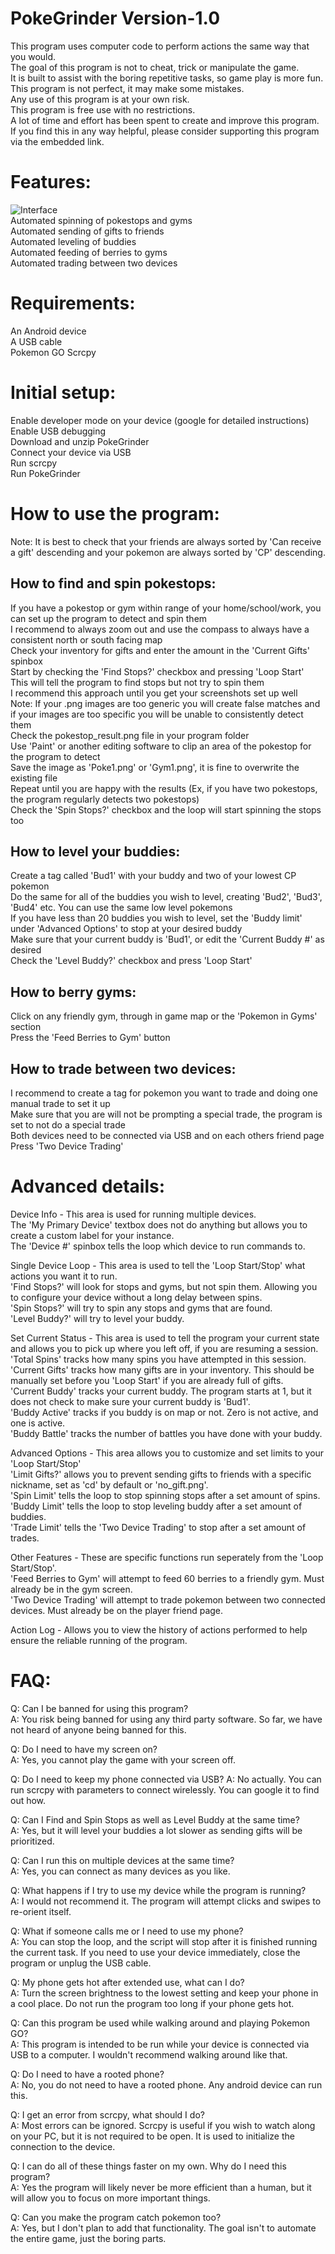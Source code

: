 # PokeGrinder Version-1.0

This program uses computer code to perform actions the same way that you would.\
The goal of this program is not to cheat, trick or manipulate the game.\
It is built to assist with the boring repetitive tasks, so game play is more fun.\
This program is not perfect, it may make some mistakes.\
Any use of this program is at your own risk.\
This program is free use with no restrictions.\
A lot of time and effort has been spent to create and improve this program.\
If you find this in any way helpful, please consider supporting this program via the embedded link.

# Features:
![Interface](https://github.com/PokeGrinderDev/Version-1.0/assets/149118750/348d0b01-ea85-4a7e-b2bf-7ca81d500f0d)\
Automated spinning of pokestops and gyms\
Automated sending of gifts to friends\
Automated leveling of buddies\
Automated feeding of berries to gyms\
Automated trading between two devices

# Requirements:
An Android device\
A USB cable\
Pokemon GO
Scrcpy

# Initial setup:
Enable developer mode on your device (google for detailed instructions)\
Enable USB debugging\
Download and unzip PokeGrinder\
Connect your device via USB\
Run scrcpy\
Run PokeGrinder

# How to use the program:
Note: It is best to check that your friends are always sorted by 'Can receive a gift' descending and your pokemon are always sorted by 'CP' descending.

## How to find and spin pokestops:
If you have a pokestop or gym within range of your home/school/work, you can set up the program to detect and spin them\
I recommend to always zoom out and use the compass to always have a consistent north or south facing map\
Check your inventory for gifts and enter the amount in the 'Current Gifts' spinbox\
Start by checking the 'Find Stops?' checkbox and pressing 'Loop Start'\
This will tell the program to find stops but not try to spin them\
I recommend this approach until you get your screenshots set up well\
Note: If your .png images are too generic you will create false matches and if your images are too specific you will be unable to consistently detect them\
Check the pokestop_result.png file in your program folder\
Use 'Paint' or another editing software to clip an area of the pokestop for the program to detect\
Save the image as 'Poke1.png' or 'Gym1.png', it is fine to overwrite the existing file\
Repeat until you are happy with the results (Ex, if you have two pokestops, the program regularly detects two pokestops)\
Check the 'Spin Stops?' checkbox and the loop will start spinning the stops too

## How to level your buddies:
Create a tag called 'Bud1' with your buddy and two of your lowest CP pokemon\
Do the same for all of the buddies you wish to level, creating 'Bud2', 'Bud3', 'Bud4' etc.  You can use the same low level pokemons\
If you have less than 20 buddies you wish to level, set the 'Buddy limit' under 'Advanced Options' to stop at your desired buddy\
Make sure that your current buddy is 'Bud1', or edit the 'Current Buddy #' as desired\
Check the 'Level Buddy?' checkbox and press 'Loop Start'

## How to berry gyms:
Click on any friendly gym, through in game map or the 'Pokemon in Gyms' section\
Press the 'Feed Berries to Gym' button

## How to trade between two devices:
I recommend to create a tag for pokemon you want to trade and doing one manual trade to set it up\
Make sure that you are will not be prompting a special trade, the program is set to not do a special trade\
Both devices need to be connected via USB and on each others friend page\
Press 'Two Device Trading'

# Advanced details:
Device Info - This area is used for running multiple devices.\
The 'My Primary Device' textbox does not do anything but allows you to create a custom label for your instance.\
The 'Device #' spinbox tells the loop which device to run commands to.

Single Device Loop - This area is used to tell the 'Loop Start/Stop' what actions you want it to run.\
'Find Stops?' will look for stops and gyms, but not spin them.  Allowing you to configure your device without a long delay between spins.\
'Spin Stops?' will try to spin any stops and gyms that are found.\
'Level Buddy?' will try to level your buddy.

Set Current Status - This area is used to tell the program your current state and allows you to pick up where you left off, if you are resuming a session.\
'Total Spins' tracks how many spins you have attempted in this session.\
'Current Gifts' tracks how many gifts are in your inventory.  This should be manually set before you 'Loop Start' if you are already full of gifts.\
'Current Buddy' tracks your current buddy.  The program starts at 1, but it does not check to make sure your current buddy is 'Bud1'.\
'Buddy Active' tracks if you buddy is on map or not.  Zero is not active, and one is active.\
'Buddy Battle' tracks the number of battles you have done with your buddy.

Advanced Options - This area allows you to customize and set limits to your 'Loop Start/Stop'\
'Limit Gifts?' allows you to prevent sending gifts to friends with a specific nickname, set as 'cd' by default or 'no_gift.png'.\
'Spin Limit' tells the loop to stop spinning stops after a set amount of spins.\
'Buddy Limit' tells the loop to stop leveling buddy after a set amount of buddies.\
'Trade Limit' tells the 'Two Device Trading' to stop after a set amount of trades.

Other Features - These are specific functions run seperately from the 'Loop Start/Stop'.\
'Feed Berries to Gym' will attempt to feed 60 berries to a friendly gym.  Must already be in the gym screen.\
'Two Device Trading' will attempt to trade pokemon between two connected devices.  Must already be on the player friend page.

Action Log - Allows you to view the history of actions performed to help ensure the reliable running of the program.

# FAQ:
Q: Can I be banned for using this program?\
A: You risk being banned for using any third party software.  So far, we have not heard of anyone being banned for this.

Q: Do I need to have my screen on?\
A: Yes, you cannot play the game with your screen off.

Q: Do I need to keep my phone connected via USB?
A: No actually.  You can run scrcpy with parameters to connect wirelessly.  You can google it to find out how.

Q: Can I Find and Spin Stops as well as Level Buddy at the same time?\
A: Yes, but it will level your buddies a lot slower as sending gifts will be prioritized.

Q: Can I run this on multiple devices at the same time?\
A: Yes, you can connect as many devices as you like.

Q: What happens if I try to use my device while the program is running?\
A: I would not recommend it. The program will attempt clicks and swipes to re-orient itself.

Q: What if someone calls me or I need to use my phone?\
A: You can stop the loop, and the script will stop after it is finished running the current task.  If you need to use your device immediately, close the program or unplug the USB cable.

Q: My phone gets hot after extended use, what can I do?\
A: Turn the screen brightness to the lowest setting and keep your phone in a cool place.  Do not run the program too long if your phone gets hot.

Q: Can this program be used while walking around and playing Pokemon GO?\
A: This program is intended to be run while your device is connected via USB to a computer.  I wouldn't recommend walking around like that.

Q: Do I need to have a rooted phone?\
A: No, you do not need to have a rooted phone.  Any android device can run this.

Q: I get an error from scrcpy, what should I do?\
A: Most errors can be ignored.  Scrcpy is useful if you wish to watch along on your PC, but it is not required to be open.  It is used to initialize the connection to the device.

Q: I can do all of these things faster on my own.  Why do I need this program?\
A: Yes the program will likely never be more efficient than a human, but it will allow you to focus on more important things.

Q: Can you make the program catch pokemon too?\
A: Yes, but I don't plan to add that functionality.  The goal isn't to automate the entire game, just the boring parts.
